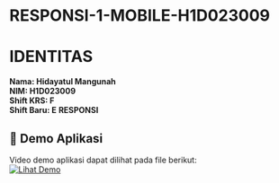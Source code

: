 # RESPONSI-1-MOBILE-H1D023009

# IDENTITAS

**Nama: Hidayatul Mangunah**  
**NIM: H1D023009**  
**Shift KRS: F**  
**Shift Baru: E**
**RESPONSI**



## 🎥 Demo Aplikasi

Video demo aplikasi dapat dilihat pada file berikut:  
[![Lihat Demo](https://img.shields.io/badge/▶️%20Tonton%20Demo-blue)](https://drive.google.com/file/d/1ZRDVAKymfl1m3hmZhS1OaIU802zpDEB8/view?usp=sharing)
